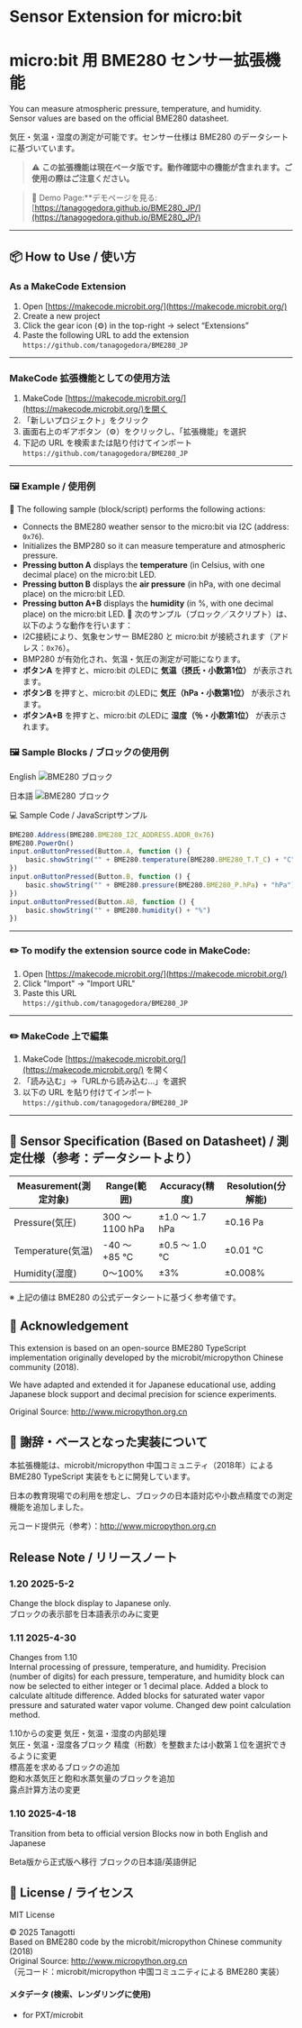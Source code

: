 # Sensor Extension for micro:bit
# micro:bit 用 BME280 センサー拡張機能

You can measure atmospheric pressure, temperature, and humidity.  
Sensor values are based on the official BME280 datasheet.


気圧・気温・湿度の測定が可能です。センサー仕様は BME280 のデータシートに基づいています。

 
> ⚠️ **この拡張機能は現在ベータ版です。動作確認中の機能が含まれます。ご使用の際はご注意ください。**

> 🔗 Demo Page:**デモページを見る: [https://tanagogedora.github.io/BME280_JP/](https://tanagogedora.github.io/BME280_JP/)

---
## 📦 How to Use / 使い方
### As a MakeCode Extension
1. Open [https://makecode.microbit.org/](https://makecode.microbit.org/)
1. Create a new project
1. Click the gear icon (⚙) in the top-right → select “Extensions”
1. Paste the following URL to add the extension  
	 `https://github.com/tanagogedora/BME280_JP` 

---

### MakeCode 拡張機能としての使用方法

1. MakeCode [https://makecode.microbit.org/](https://makecode.microbit.org/)を開く
1. 「新しいプロジェクト」をクリック
1. 画面右上のギアボタン（⚙）をクリックし、「拡張機能」を選択 
1. 下記の URL を検索または貼り付けてインポート    
	`https://github.com/tanagogedora/BME280_JP`


---

### 🖼 Example / 使用例 

🎯 The following sample (block/script) performs the following actions:
- Connects the BME280 weather sensor to the micro:bit via I2C (address: `0x76`).
- Initializes the BMP280 so it can measure temperature and atmospheric pressure.
- **Pressing button A** displays the **temperature** (in Celsius, with one decimal place) on the micro:bit LED.
- **Pressing button B** displays the **air pressure** (in hPa, with one decimal place) on the micro:bit LED.
- **Pressing button A+B** displays the **humidity** (in %, with one decimal place) on the micro:bit LED.
🎯 次のサンプル（ブロック／スクリプト）は、以下のような動作を行います：
- I2C接続により、気象センサー BME280 と micro:bit が接続されます（アドレス：`0x76`）。
- BMP280 が有効化され、気温・気圧の測定が可能になります。
- **ボタンA** を押すと、micro:bit のLEDに **気温（摂氏・小数第1位）** が表示されます。
- **ボタンB** を押すと、micro:bit のLEDに **気圧（hPa・小数第1位）** が表示されます。
- **ボタンA+B** を押すと、micro:bit のLEDに **湿度（％・小数第1位）** が表示されます。

### 🖼 Sample Blocks / ブロックの使用例 

English
![BME280 ブロック](https://github.com/Tanagogedora/BME280_JP/blob/main/BME280en.png?raw=true)

日本語 
![BME280 ブロック](https://github.com/Tanagogedora/BME280_JP/blob/main/BME280ja.png?raw=true)

💻 Sample Code / JavaScriptサンプル 
```javascript
BME280.Address(BME280.BME280_I2C_ADDRESS.ADDR_0x76)
BME280.PowerOn()
input.onButtonPressed(Button.A, function () {
    basic.showString("" + BME280.temperature(BME280.BME280_T.T_C) + "C")
})
input.onButtonPressed(Button.B, function () {
    basic.showString("" + BME280.pressure(BME280.BME280_P.hPa) + "hPa")
})
input.onButtonPressed(Button.AB, function () {
    basic.showString("" + BME280.humidity() + "%")
})

```
---

### ✏️ To modify the extension source code in MakeCode:

1. Open [https://makecode.microbit.org/](https://makecode.microbit.org/)
1. Click "Import" → "Import URL"  
1. Paste this URL  
   `https://github.com/tanagogedora/BME280_JP`


---

### ✏️ MakeCode 上で編集

1. MakeCode [https://makecode.microbit.org/](https://makecode.microbit.org/) を開く
1. 「読み込む」→「URLから読み込む…」を選択
1. 以下の URL を貼り付けてインポート   
	`https://github.com/tanagogedora/BME280_JP`

---

## 🧪 Sensor Specification (Based on Datasheet) / 測定仕様（参考：データシートより）


| Measurement(測定対象) | Range(範囲) | Accuracy(精度) | Resolution(分解能) |
|-----------|------------------|-------------------|--------------------|
| Pressure(気圧) | 300 ～ 1100 hPa | ±1.0 ～ 1.7 hPa | ±0.16 Pa |
| Temperature(気温) | -40 ～ +85 ℃ | ±0.5 ～ 1.0 ℃ | ±0.01 ℃ |
| Humidity(湿度) | 0～100% | ±3% | ±0.008% |

※ 上記の値は BME280 の公式データシートに基づく参考値です。


## 📝 Acknowledgement

This extension is based on an open-source BME280 TypeScript implementation originally developed by the microbit/micropython Chinese community (2018).

We have adapted and extended it for Japanese educational use, adding Japanese block support and decimal precision for science experiments.

Original Source: http://www.micropython.org.cn

## 📝 謝辞・ベースとなった実装について

本拡張機能は、microbit/micropython 中国コミュニティ（2018年）による BME280 TypeScript 実装をもとに開発しています。

日本の教育現場での利用を想定し、ブロックの日本語対応や小数点精度での測定機能を追加しました。

元コード提供元（参考）：http://www.micropython.org.cn

## Release Note / リリースノート

### 1.20 2025-5-2
Change the block display to Japanese only.  
ブロックの表示部を日本語表示のみに変更  

### 1.11 2025-4-30 
Changes from 1.10  
Internal processing of pressure, temperature, and humidity. 
Precision (number of digits) for each pressure, temperature, and humidity block can now be selected to either integer or 1 decimal place. 
Added a block to calculate altitude difference. 
Added blocks for saturated water vapor pressure and saturated water vapor volume. 
Changed dew point calculation method. 

1.10からの変更 
気圧・気温・湿度の内部処理  
気圧・気温・湿度各ブロック 精度（桁数）を整数または小数第１位を選択できるように変更  
標高差を求めるブロックの追加  
飽和水蒸気圧と飽和水蒸気量のブロックを追加  
露点計算方法の変更  

### 1.10 2025-4-18
Transition from beta to official version
Blocks now in both English and Japanese

Beta版から正式版へ移行
ブロックの日本語/英語併記

## 📝 License / ライセンス 

MIT License

© 2025 Tanagotti  
Based on BME280 code by the microbit/micropython Chinese community (2018)  
Original Source: http://www.micropython.org.cn  
（元コード：microbit/micropython 中国コミュニティによる BME280 実装）


#### メタデータ (検索、レンダリングに使用)

* for PXT/microbit
<script>
makeCodeRender("{{ site.makecode.home_url }}", "{{ site.github.owner_name }}/{{ site.github.repository_name }}");
</script>
